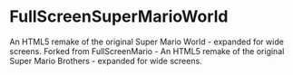 # FullScreenSuperMarioWorld
An HTML5 remake of the original Super Mario World - expanded for wide screens.
Forked from FullScreenMario - An HTML5 remake of the original Super Mario Brothers - expanded for wide screens.
